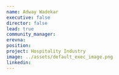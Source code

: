 ```yaml
---
name: Adway Wadekar
executive: false
director: false
lead: true
community_manager:   
erevna:  
position: 
project: Hospitality Industry
image: ../assets/default_exec_image.png
linkedin: 
---
```

